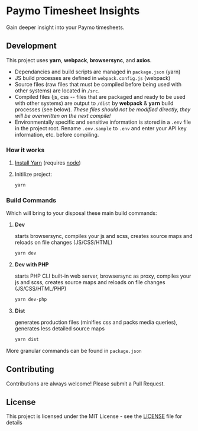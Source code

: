 # Paymo Timesheet Insights

Gain deeper insight into your Paymo timesheets.

## Development

This project uses **yarn**, **webpack**, **browsersync**, and **axios**.

* Dependancies and build scripts are managed in `package.json` (yarn)
* JS build processes are defined in `webpack.config.js` (webpack)
* Source files (raw files that must be compiled before being used with other systems) are located in `/src`.
* Compiled files (js, css -- files that are packaged and ready to be used with other systems) are output to `/dist` by **webpack** & **yarn** build processes (see below). *These files should not be modified directly, they will be overwritten on the next compile!*
* Environmentally specific and sensitive information is stored in a `.env` file in the project root. Rename `.env.sample` to `.env` and enter your API key information, etc. before compiling.


### How it works

1. [Install Yarn](https://yarnpkg.com/en/docs/install) (requires [node](https://nodejs.org/en/download/))
2. Initilize project:

    ```bash
    yarn
    ```

### Build Commands

Which will bring to your disposal these main build commands:

1. **Dev**

    starts browsersync, compiles your js and scss, creates source maps and reloads on file changes (JS/CSS/HTML)

    ```bash
    yarn dev
    ```

1. **Dev with PHP**

    starts PHP CLI built-in web server, browsersync as proxy, compiles your js and scss, creates source maps and reloads on file changes (JS/CSS/HTML/PHP)

    ```bash
    yarn dev-php
    ```

2. **Dist**

    generates production files (minifies css and packs media queries), generates less detailed source maps

    ```bash
    yarn dist
    ```

More granular commands can be found in `package.json`

## Contributing
Contributions are always welcome!  Please submit a Pull Request.

## License
This project is licensed under the MIT License - see the [LICENSE](LICENSE) file for details
